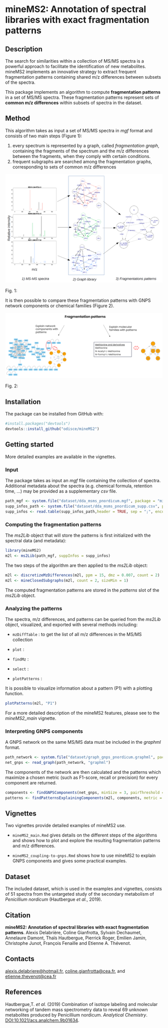 # mineMS2: Annotation of spectral libraries with exact fragmentation patterns

## Description

The search for similarities within a collection of MS/MS spectra is a powerful approach to facilitate the identification of new metabolites. mineMS2 implements an innovative strategy to extract frequent fragmentation patterns containing shared m/z differences between subsets of the spectra.

This package implements an algorithm to compute **fragmentation patterns** in a set of MS/MS spectra. These fragmentation patterns represent sets of **common m/z differences** within subsets of spectra in the dataset.

## Method

This algorithm takes as input a set of MS/MS spectra in *mgf* format and consists of two main steps (Figure 1):

1.  every spectrum is represented by a graph, called *fragmentation graph*, containing the fragments of the spectrum and the m/z differences between the fragments, when they comply with certain conditions.
2.  frequent subgraphs are searched among the fragmentation graphs, corresponding to sets of common m/z differences

![](vignettes/figures/mineMS2_input_output.png)

Fig. 1:

It is then possible to compare these fragmentation patterns with GNPS network components or chemical families (Figure 2).

![](vignettes/figures/explain_patterns.png)

Fig. 2:

## Installation

The package can be installed from GitHub with:

``` r
#install.packages("devtools")
devtools::install_github("odisce/mineMS2")
```

## Getting started

More detailed examples are available in the vignettes.

### Input

The package takes as input an *mgf* file containing the collection of spectra. Additional metadata about the spectra (e.g. chemical formula, retention time, ...) may be provided as a supplementary *csv* file.

``` r
path_mgf <- system.file("dataset/dda_msms_pnordicum.mgf", package = "mineMS2")
supp_infos_path <- system.file("dataset/dda_msms_pnordicum_supp.csv", package = "mineMS2")
supp_infos <- read.table(supp_infos_path,header = TRUE, sep = ";", encoding = "utf-8", quote = "")
```

### Computing the fragmentation patterns

The *ms2Lib* object that will store the patterns is first initialized with the spectral data (and metadata):

``` r
library(mineMS2)
m2l <- ms2Lib(path_mgf, suppInfos = supp_infos)
```

The two steps of the algorithm are then applied to the *ms2Lib* object:

``` r
m2l <- discretizeMzDifferences(m2l, ppm = 15, dmz = 0.007, count = 2)
m2l <- mineClosedSubgraphs(m2l, count = 2, sizeMin = 1)
```

The computed fragmentation patterns are stored in the *patterns* slot of the *ms2Lib* object.

### Analyzing the patterns

The spectra, m/z differences, and patterns can be queried from the *ms2Lib* object, visualized, and exported with several methods including:

-   `mzDiffTable` : to get the list of all m/z differences in the MS/MS collection

-   `plot` :

-   `findMz` :

-   `select` :

-   `plotPatterns` :

It is possible to visualize information about a pattern (P1) with a plotting function.

``` r
plotPatterns(m2l, "P1")
```

For a more detailed description of the mineMS2 features, please see to the *mineMS2_main* vignette.

### Interpreting GNPS components

A GNPS network on the same MS/MS data must be included in the *graphml* format.

``` r
path_network <- system.file("dataset/graph_gnps_pnordicum.graphml", package = "mineMS2")
net_gnps <- read_graph(path_network, "graphml")
```

The components of the network are then calculated and the patterns which maximize a chosen metric (such as F1-score, recall or precision) for every component are returned.

``` r
components <- findGNPSComponents(net_gnps, minSize = 3, pairThreshold = 0.9)
patterns <- findPatternsExplainingComponents(m2l, components, metric = c("recall", "precision", "size"), top = 1)
```

## Vignettes

Two vignettes provide detailed examples of mineMS2 use.

-   `mineMS2_main.Rmd` gives details on the different steps of the algorithms and shows how to plot and explore the resulting fragmentation patterns and m/z differences.

-   `mineMS2_coupling-to-gnps.Rmd` shows how to use mineMS2 to explain GNPS components and gives some practical examples.

## Dataset

The included dataset, which is used in the examples and vignettes, consists of 51 spectra from the untargeted study of the secondary metabolism of *Penicillium nordicum* (Hautbergue *et al.*, 2019).

## Citation

**mineMS2: Annotation of spectral libraries with exact fragmentation patterns**. Alexis Delabrière, Coline Gianfrotta, Sylvain Dechaumet, Annelaure Damont, Thaïs Hautbergue, Pierrick Roger, Emilien Jamin, Christophe Junot, François Fenaille and Etienne A. Thévenot.

## Contacts

[alexis.delabriere\@hotmail.fr](mailto:alexis.delabriere@hotmail.fr), [coline.gianfrotta\@cea.fr](mailto:coline.gianfrotta@cea.fr), and [etienne.thevenot\@cea.fr](mailto:etienne.thevenot@cea.fr)

## References

Hautbergue,T. *et al.* (2019) Combination of isotope labeling and molecular networking of tandem mass spectrometry data to reveal 69 unknown metabolites produced by Penicillium nordicum. *Analytical Chemistry*. [DOI:10.1021/acs.analchem.9b01634](https://doi.org/10.1021/acs.analchem.9b01634).
